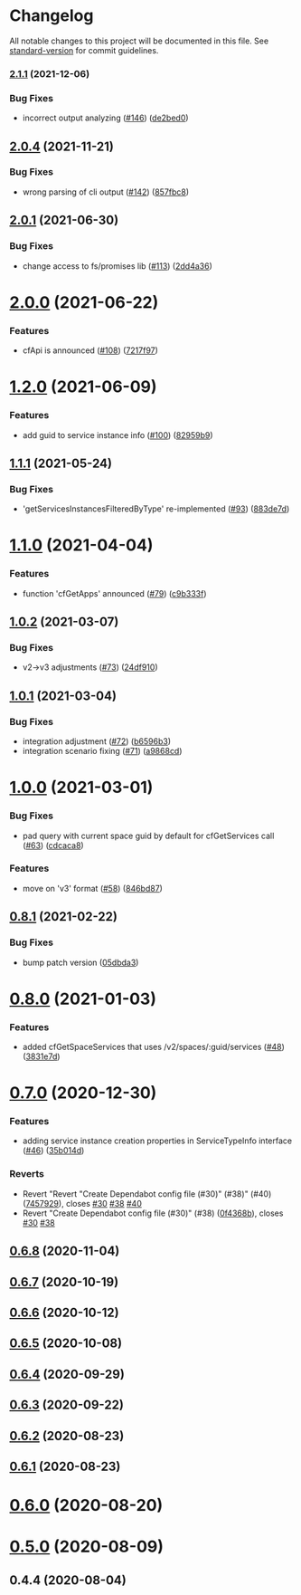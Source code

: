 # Changelog

All notable changes to this project will be documented in this file. See [standard-version](https://github.com/conventional-changelog/standard-version) for commit guidelines.

### [2.1.1](https://github.com/sap/cloud-foundry-tools-api/compare/v2.0.4...v2.1.1) (2021-12-06)


### Bug Fixes

* incorrect output analyzing ([#146](https://github.com/sap/cloud-foundry-tools-api/issues/146)) ([de2bed0](https://github.com/sap/cloud-foundry-tools-api/commit/de2bed0777c114389c03f83dfe7a277e47116532))

## [2.0.4](https://github.com/sap/cloud-foundry-tools-api/compare/v2.0.1...v2.0.4) (2021-11-21)


### Bug Fixes

* wrong parsing of cli output ([#142](https://github.com/sap/cloud-foundry-tools-api/issues/142)) ([857fbc8](https://github.com/sap/cloud-foundry-tools-api/commit/857fbc86bc21a49aa993065648cdfd407a5dd2ce))



## [2.0.1](https://github.com/sap/cloud-foundry-tools-api/compare/v2.0.0...v2.0.1) (2021-06-30)


### Bug Fixes

* change access to fs/promises lib ([#113](https://github.com/sap/cloud-foundry-tools-api/issues/113)) ([2dd4a36](https://github.com/sap/cloud-foundry-tools-api/commit/2dd4a361c7414738abef74f274898d9fcddeef0a))



# [2.0.0](https://github.com/sap/cloud-foundry-tools-api/compare/v1.2.0...v2.0.0) (2021-06-22)


### Features

* cfApi is announced ([#108](https://github.com/sap/cloud-foundry-tools-api/issues/108)) ([7217f97](https://github.com/sap/cloud-foundry-tools-api/commit/7217f97710436d6ddffcfba0de6890e47c982295))



# [1.2.0](https://github.com/sap/cloud-foundry-tools-api/compare/v1.1.1...v1.2.0) (2021-06-09)


### Features

* add guid to service instance info ([#100](https://github.com/sap/cloud-foundry-tools-api/issues/100)) ([82959b9](https://github.com/sap/cloud-foundry-tools-api/commit/82959b9d83b2bdba4fef1e80d796668ff32ec4a5))



## [1.1.1](https://github.com/sap/cloud-foundry-tools-api/compare/v1.1.0...v1.1.1) (2021-05-24)


### Bug Fixes

* 'getServicesInstancesFilteredByType' re-implemented ([#93](https://github.com/sap/cloud-foundry-tools-api/issues/93)) ([883de7d](https://github.com/sap/cloud-foundry-tools-api/commit/883de7da0c233fabc366c86b62c72a2720139295))



# [1.1.0](https://github.com/sap/cloud-foundry-tools-api/compare/v1.0.2...v1.1.0) (2021-04-04)


### Features

* function 'cfGetApps' announced ([#79](https://github.com/sap/cloud-foundry-tools-api/issues/79)) ([c9b333f](https://github.com/sap/cloud-foundry-tools-api/commit/c9b333f00324d8b0f17e7e516cf6179e1145311c))



## [1.0.2](https://github.com/sap/cloud-foundry-tools-api/compare/v1.0.1...v1.0.2) (2021-03-07)


### Bug Fixes

* v2->v3 adjustments ([#73](https://github.com/sap/cloud-foundry-tools-api/issues/73)) ([24df910](https://github.com/sap/cloud-foundry-tools-api/commit/24df910e800dcf58a245713c731cdc8e741bc747))



## [1.0.1](https://github.com/sap/cloud-foundry-tools-api/compare/v1.0.0...v1.0.1) (2021-03-04)


### Bug Fixes

* integration adjustment ([#72](https://github.com/sap/cloud-foundry-tools-api/issues/72)) ([b6596b3](https://github.com/sap/cloud-foundry-tools-api/commit/b6596b340d50221feca2dad54ae112817ea6cd44))
* integration scenario fixing ([#71](https://github.com/sap/cloud-foundry-tools-api/issues/71)) ([a9868cd](https://github.com/sap/cloud-foundry-tools-api/commit/a9868cdefc10cc60de255f9dfe5e38eadcba8d2a))



# [1.0.0](https://github.com/sap/cloud-foundry-tools-api/compare/v0.8.1...v1.0.0) (2021-03-01)


### Bug Fixes

* pad query with current space guid by default for cfGetServices call ([#63](https://github.com/sap/cloud-foundry-tools-api/issues/63)) ([cdcaca8](https://github.com/sap/cloud-foundry-tools-api/commit/cdcaca869e73dc0d44d63f40790901f6fa896c34))


### Features

* move on 'v3' format ([#58](https://github.com/sap/cloud-foundry-tools-api/issues/58)) ([846bd87](https://github.com/sap/cloud-foundry-tools-api/commit/846bd87de88190aca88a15e8e2642727292cbdf6))



## [0.8.1](https://github.com/sap/cloud-foundry-tools-api/compare/v0.8.0...v0.8.1) (2021-02-22)


### Bug Fixes

* bump patch version ([05dbda3](https://github.com/sap/cloud-foundry-tools-api/commit/05dbda39f2badd8c5d42f936d97337b7fe883574))



# [0.8.0](https://github.com/sap/cloud-foundry-tools-api/compare/v0.7.0...v0.8.0) (2021-01-03)


### Features

* added cfGetSpaceServices that uses /v2/spaces/:guid/services ([#48](https://github.com/sap/cloud-foundry-tools-api/issues/48)) ([3831e7d](https://github.com/sap/cloud-foundry-tools-api/commit/3831e7d530e151f3b9970fb59acff4f9ed9329bf))



# [0.7.0](https://github.com/sap/cloud-foundry-tools-api/compare/0.7.0...v0.7.0) (2020-12-30)


### Features

* adding service instance creation properties in ServiceTypeInfo interface ([#46](https://github.com/sap/cloud-foundry-tools-api/issues/46)) ([35b014d](https://github.com/sap/cloud-foundry-tools-api/commit/35b014da6225e2fcf350e2c7d1640d0b20ed6e7b))


### Reverts

* Revert "Revert "Create Dependabot config file (#30)" (#38)" (#40) ([7457929](https://github.com/sap/cloud-foundry-tools-api/commit/74579294be23b04bca4b75c725d42fd6a16b8636)), closes [#30](https://github.com/sap/cloud-foundry-tools-api/issues/30) [#38](https://github.com/sap/cloud-foundry-tools-api/issues/38) [#40](https://github.com/sap/cloud-foundry-tools-api/issues/40)
* Revert "Create Dependabot config file (#30)" (#38) ([0f4368b](https://github.com/sap/cloud-foundry-tools-api/commit/0f4368b93d254788c7670846031d27684e23e9ae)), closes [#30](https://github.com/sap/cloud-foundry-tools-api/issues/30) [#38](https://github.com/sap/cloud-foundry-tools-api/issues/38)



## [0.6.8](https://github.com/sap/cloud-foundry-tools-api/compare/v0.6.7...v0.6.8) (2020-11-04)



## [0.6.7](https://github.com/sap/cloud-foundry-tools-api/compare/v0.6.6...v0.6.7) (2020-10-19)



## [0.6.6](https://github.com/sap/cloud-foundry-tools-api/compare/v0.6.5...v0.6.6) (2020-10-12)



## [0.6.5](https://github.com/sap/cloud-foundry-tools-api/compare/v0.6.4...v0.6.5) (2020-10-08)



## [0.6.4](https://github.com/sap/cloud-foundry-tools-api/compare/v0.6.3...v0.6.4) (2020-09-29)



## [0.6.3](https://github.com/sap/cloud-foundry-tools-api/compare/v0.6.2...v0.6.3) (2020-09-22)



## [0.6.2](https://github.com/sap/cloud-foundry-tools-api/compare/v0.6.1...v0.6.2) (2020-08-23)



## [0.6.1](https://github.com/sap/cloud-foundry-tools-api/compare/v0.6.0...v0.6.1) (2020-08-23)



# [0.6.0](https://github.com/sap/cloud-foundry-tools-api/compare/v0.5.0...v0.6.0) (2020-08-20)



# [0.5.0](https://github.com/sap/cloud-foundry-tools-api/compare/v0.4.4...v0.5.0) (2020-08-09)



## 0.4.4 (2020-08-04)




